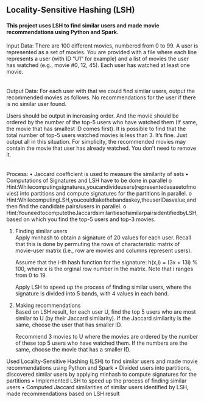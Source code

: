 ## Locality-Sensitive Hashing (LSH)

#### This project uses LSH to find similar users and made movie recommendations using Python and Spark.



Input Data:
There are 100 different movies, numbered from 0 to 99. A user is represented as a set of movies. 
You are provided with a file where each line represents a user (with ID “U1” for example) and a list of movies the user has watched (e.g., movie #0, 12, 45). Each user has watched at least one movie.
<br>
<br>
<br>
Output Data:
For each user with that we could find similar users, output the recommended movies as follows. No recommendations for the user if there is no similar user found.

Users should be output in increasing order. And the movie should be ordered by the number of the top-5 users who have watched them (If same, the movie that has smallest ID comes first).
It is possible to find that the total number of top-5 users watched movies is less than 3. It’s fine. Just output all in this situation.
For simplicity, the recommended movies may contain the movie that user has already watched. You don’t need to remove it.
<br>
<br>
<br>
Process:
• Jaccard coefficient is used to measure the similarity of sets 
• Computations of Signatures and LSH have to be done in parallel 
  o Hint:Whilecomputingsignatures,youcandivideusers(representedasasetofmovies)
into partitions and compute signatures for the partitions in parallel.
  o Hint:WhilecomputingLSH,youcouldtakethebandaskey,theuserIDasvalue,and
then find the candidate pairs/users in parallel.
  o Hint:YouneedtocomputetheJaccardsimilaritiesofsimilarpairsidentifiedbyLSH,
based on which you find the top-5 users and top-3 movies.


<ol>
<li> Finding similar users </li>
Apply minhash to obtain a signature of 20 values for each user. Recall that this is done by permuting the rows of characteristic matrix of movie-user matrix (i.e., row are movies and columns represent users).

Assume that the i-th hash function for the signature: h(x,i) = (3x + 13i) % 100, where x is the orginal row number in the matrix. Note that i ranges from 0 to 19.  

Apply LSH to speed up the process of finding similar users, where the signature is divided into 5 bands, with 4 values in each band. 

<li> Making recommendations </li>
Based on LSH result, for each user U, find the top 5 users who are most similar to U (by their Jaccard similarity). If the Jaccard similarity is the same, choose the user that has smaller ID. 

Recommend 3 movies to U where the movies are ordered by the number of these top 5 users who have watched them. If the numbers are the same, choose the movie that has a smaller ID.



</ol>
Used Locality-Sensitive Hashing (LSH) to find similar users and made movie recommendations using Python and Spark
• Divided users into partitions, discovered similar users by applying minhash to compute signatures for the partitions • Implemented LSH to speed up the process of finding similar users
• Computed Jaccard similarities of similar users identified by LSH, made recommendations based on LSH result
